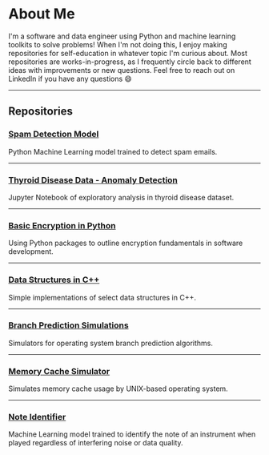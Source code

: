 # About Me

<!--
### [TV Show and Movie Recommendation Model](https://github.com/pcorwin/MovieTVShowAnalysis)

Analysis of TV Shows and Movies from five different streaming platforms, with recommendations for what to watch next.

***


-->
I'm a software and data engineer using Python and machine learning toolkits to solve problems! When I'm not doing this, I enjoy making repositories for self-education in whatever topic I'm curious about. Most repositories are works-in-progress, as I frequently circle back to different ideas with improvements or new questions. Feel free to reach out on LinkedIn if you have any questions 😄


***

## Repositories

### [Spam Detection Model](https://github.com/pcorwin/SpamDetection)

Python Machine Learning model trained to detect spam emails.

***

### [Thyroid Disease Data - Anomaly Detection](https://github.com/pcorwin/ThyroidDiseaseAnalysis)

Jupyter Notebook of exploratory analysis in thyroid disease dataset.

***

### [Basic Encryption in Python](https://github.com/pcorwin/Encryption)

Using Python packages to outline encryption fundamentals in software development.

***

### [Data Structures in C++](https://github.com/pcorwin/Data-Structures-CPP)

Simple implementations of select data structures in C++.

***

### [Branch Prediction Simulations](https://github.com/pcorwin/BranchPrediction)

Simulators for operating system branch prediction algorithms. 

***

### [Memory Cache Simulator](https://github.com/pcorwin/MemoryCacheSimulations)

Simulates memory cache usage by UNIX-based operating system.

***

### [Note Identifier](https://github.com/pcorwin/Pitch-Identifier)

Machine Learning model trained to identify the note of an instrument when played regardless of interfering noise or data quality.

